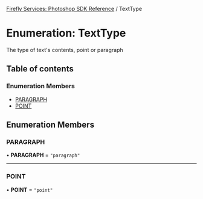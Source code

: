 [Firefly Services: Photoshop SDK Reference](../index.md) / TextType

# Enumeration: TextType

The type of text's contents, point or paragraph

## Table of contents

### Enumeration Members

- [PARAGRAPH](TextType.md#paragraph)
- [POINT](TextType.md#point)

## Enumeration Members

### PARAGRAPH

• **PARAGRAPH** = ``"paragraph"``

___

### POINT

• **POINT** = ``"point"``
